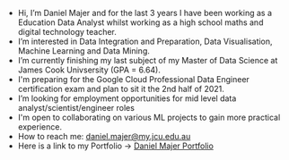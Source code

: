 - Hi, I’m Daniel Majer and for the last 3 years I have been working as a Education Data Analyst whilst working as a high school maths and digital technology teacher. 
- I’m interested in Data Integration and Preparation, Data Visualisation, Machine Learning and Data Mining. 
- I’m currently finishing my last subject of my Master of Data Science at James Cook Univsersity (GPA = 6.64). 
- I'm preparing for the Google Cloud Professional Data Engineer certification exam and plan to sit it the 2nd half of 2021. 
- I’m looking for employment opportunities for mid level data analyst/scientist/engineer roles
- I'm open to collaborating on various ML projects to gain more practical experience. 
- How to reach me: daniel.majer@my.jcu.edu.au
- Here is a link to my Portfolio -> [Daniel Majer Portfolio](https://danielmajer24.github.io/Porfolio-of-Work/)

<!---
DanielMajer24/DanielMajer24 is a ✨ special ✨ repository because its `README.md` (this file) appears on your GitHub profile.
You can click the Preview link to take a look at your changes.
--->
